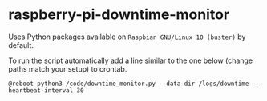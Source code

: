 # raspberry-pi-downtime-monitor

Uses Python packages available on `Raspbian GNU/Linux 10 (buster)` by default.

To run the script automatically add a line similar to the one below (change paths match your setup) to crontab.

```
@reboot python3 /code/downtime_monitor.py --data-dir /logs/downtime --heartbeat-interval 30
```
